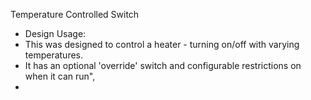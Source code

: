 

Temperature Controlled Switch

 *  Design Usage:
 *  This was designed to control a heater - turning on/off with varying temperatures.
 *  It has an optional 'override' switch and configurable restrictions on when it can run",
 *